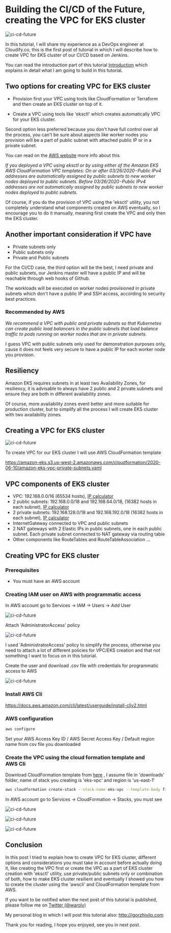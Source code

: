 # Building the CI/CD of the Future, creating the VPC for EKS cluster

![ci-cd-future](images/vpc/1.png)

In this tutorial, I will share my experience as a DevOps engineer at Cloudify.co, this is the first post of tutorial in which I will describe how to create VPC for EKS cluster of our CI/CD based on Jenkins.

You can read the introduction part of this tutorial [Introduction](https://github.com/warolv/jenkins-eks/blob/master/README.md) which explains in detail what I am going to build in this tutorial.


## Two options for creating VPC for EKS cluster

* Provision first your VPC using tools like CloudFormation or Terraform and then create an EKS cluster on top of it.

* Create a VPC using tools like 'eksctl' which creates automatically VPC for your EKS cluster.

Second option less preferred because you don't have full control over all the process, you can't be sure about aspects like worker nodes you provision will be a part of public subnet with attached public IP or in a private subnet.

You can read on the [AWS website](https://docs.aws.amazon.com/eks/latest/userguide/create-public-private-vpc.html
) more info about this

*If you deployed a VPC using eksctl or by using either of the Amazon EKS AWS CloudFormation VPC templates:
On or after 03/26/2020 - Public IPv4 addresses are automatically assigned by public subnets to new worker nodes deployed to public subnets.
Before 03/26/2020 - Public IPv4 addresses are not automatically assigned by public subnets to new worker nodes deployed to public subnets.*

Of course, if you do the provision of VPC using the 'eksctl' utility, you not completely understand what components created on AWS eventually, so I encourage you to do it manually, meaning first create the VPC and only then the EKS cluster.

## Another important consideration if VPC have

* Private subnets only
* Public subnets only
* Private and Public subnets

For the CI/CD case, the third option will be the best, I need private and public subnets, our Jenkins master will have a public IP and will be reachable through web hooks of Github. 

The workloads will be executed on worker nodes provisioned in private subnets which don't have a public IP and SSH access, according to security best practices.

### Recommended by AWS

*We recommend a VPC with public and private subnets so that Kubernetes can create public load balancers in the public subnets that load balance traffic to pods running on worker nodes that are in private subnets.*

I guess VPC with public subnets only used for demonstration purposes only, cause it does not feels very secure to have a public IP for each worker node you provision.

## Resiliency

Amazon EKS requires subnets in at least two Availability Zones, for resiliency, it is advisable to always have 2 public and 2 private subnets and ensure they are both in different availability zones.

Of course, more availability zones event better and more suitable for production cluster, but to simplify all the process I will create EKS cluster with two availability zones.

## Creating a VPC for EKS cluster

![ci-cd-future](images/vpc/2.png)

To create VPC for our EKS cluster I will use AWS CloudFormation template

https://amazon-eks.s3.us-west-2.amazonaws.com/cloudformation/2020-06-10/amazon-eks-vpc-private-subnets.yaml

## VPC components of EKS cluster

* VPC: 192.168.0.0/16 (65534 hosts), [IP calculator](https://medium.com/r/?url=http%3A%2F%2Fjodies.de%2Fipcalc%3Fhost%3D192.168.0.0%26mask1%3D16%26mask2%3D)
* 2 public subnets: 192.168.0.0/18 and 192.168.64.0/18, (16382 hosts in each subnet), [IP calculator](https://medium.com/r/?url=http%3A%2F%2Fjodies.de%2Fipcalc%3Fhost%3D192.168.0.0%26mask1%3D18%26mask2%3D)
* 2 private subnets: 192.168.128.0/18 and 192.168.192.0/18 (16382 hosts in each subnet), [IP calculator](https://medium.com/r/?url=http%3A%2F%2Fjodies.de%2Fipcalc%3Fhost%3D192.168.128.0%26mask1%3D18%26mask2%3D)
* InternetGateway connected to VPC and public subnets
* 2 NAT gateways with 2 Elastic IPs in public subnets, one in each public subnet. Each private subnet connected to NAT gateway via routing table
* Other components like RouteTables and RouteTableAssociation …

## Creating VPC for EKS cluster

### Prerequisites

* You must have an AWS account

### Creating IAM user on AWS with programmatic access

In AWS account go to Services -> IAM -> Users -> Add User

![ci-cd-future](images/vpc/3.png)

Attach 'AdministratorAccess' policy

![ci-cd-future](images/vpc/4.png)

I used 'AdministratorAccess' policy to simplify the process, otherwise you need to attach a lot of different policies for VPC/EKS creation and that not something I want to focus on in this tutorial.

Create the user and download .csv file with credentials for programmatic access to AWS

![ci-cd-future](images/vpc/5.png)

### Install AWS Cli

https://docs.aws.amazon.com/cli/latest/userguide/install-cliv2.html

### AWS configuration

``` bash
aws configure
```

Set your AWS Access Key ID / AWS Secret Access Key / Default region name from csv file you downloaded

### Create the VPC using the cloud formation template and AWS Cli

Download CloudFormation template from [here](https://medium.com/r/?url=https%3A%2F%2Famazon-eks.s3.us-west-2.amazonaws.com%2Fcloudformation%2F2020-06-10%2Famazon-eks-vpc-private-subnets.yaml) , I assume file in 'downloads' folder, name of stack you creating is 'eks-vpc' and region is 'us-east-1'

``` bash
aws cloudformation create-stack --stack-name eks-vpc --template-body file:///Users/igor/downloads/eks-cluster/eks-cluster/amazon-eks-vpc-private-subnets.yaml --region=eu-west-1
```

In AWS account go to Services -> CloudFormation -> Stacks, you must see

![ci-cd-future](images/vpc/6.png)

![ci-cd-future](images/vpc/7.png)

![ci-cd-future](images/vpc/8.png)


## Conclusion

In this post I tried to explain how to create VPC for EKS cluster, different options and considerations you must take in account before actually doing it, like creating the VPC first or create the VPC as a part of EKS cluster creation with 'eksctl' utility, use private/public subnets only or combination of both, how to make EKS cluster resilient and eventually I showed you how to create the cluster using the 'awscli' and CloudFormation template from AWS.

If you want to be notified when the next post of this tutorial is published, 
please follow me on [Twitter (@warolv)](https://twitter.com/warolv)

My personal blog in which I will post this tutorial also: http://igorzhivilo.com

Thank you for reading, I hope you enjoyed, see you in next post.

